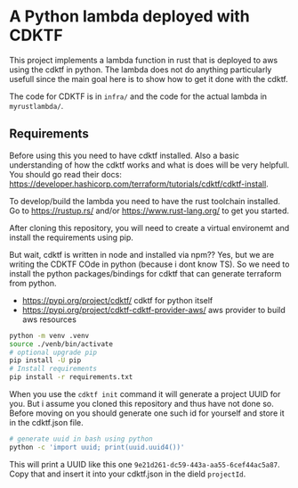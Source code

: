 # A Python lambda deployed with CDKTF

This project implements a lambda function in rust that is deployed
to aws using the cdktf in python. The lambda does not do anything
particularly usefull since the main goal here is to show how to get it
done with the cdktf.

The code for CDKTF is in `infra/` and the code for the actual lambda in `myrustlambda/`.

## Requirements

Before using this you need to have cdktf installed. Also a basic understanding
of how the cdktf works and what is does will be very helpfull. You should go read
their docs: <https://developer.hashicorp.com/terraform/tutorials/cdktf/cdktf-install>.

To develop/build the lambda you need to have the rust toolchain installed. Go
to <https://rustup.rs/> and/or <https://www.rust-lang.org/> to get you started.

After cloning this repository, you will need to create a virtual environemt
and install the requirements using pip.

But wait, cdktf is written in node and installed via npm??
Yes, but we are writing the CDKTF COde in python (because i dont know TS).
So we need to install the python packages/bindings for cdktf that can generate
terraform from python.

* <https://pypi.org/project/cdktf/> cdktf for python itself
* <https://pypi.org/project/cdktf-cdktf-provider-aws/> aws provider to build aws resources


```bash
python -m venv .venv
source ./venb/bin/activate
# optional upgrade pip
pip install -U pip
# Install requirements
pip install -r requirements.txt
```

When you use the `cdktf init` command it will generate a project UUID for you.
But i assume you cloned this repository and thus have not done so. Before
moving on you should generate one such id for yourself and store it in
the cdktf.json file.

```bash
# generate uuid in bash using python
python -c 'import uuid; print(uuid.uuid4())'
```

This will print a UUID like this one `9e21d261-dc59-443a-aa55-6cef44ac5a87`.
Copy that and insert it into your cdktf.json in the dield `projectId`.


